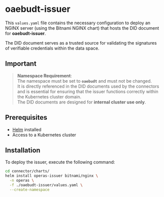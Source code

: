 # oaebudt-issuer

This `values.yaml` file contains the necessary configuration to deploy an NGINX server (using the Bitnami NGINX chart) that hosts the DID document for **oaebudt-issuer**.

The DID document serves as a trusted source for validating the signatures of verifiable credentials within the data space.

## Important

> **Namespace Requirement**:  
> The namespace must be set to **`oaebudt`** and must not be changed.  
> It is directly referenced in the DID documents used by the connectors and is essential for ensuring that the issuer functions correctly within the Kubernetes cluster domain.  
> The DID documents are designed for **internal cluster use only**.

## Prerequisites

- [Helm](https://helm.sh/) installed
- Access to a Kubernetes cluster

## Installation

To deploy the issuer, execute the following command:

```bash
cd connector/charts/
helm install operas-issuer bitnami/nginx \
  -n operas \
  -f ./oaebudt-issuer/values.yaml \
  --create-namespace
